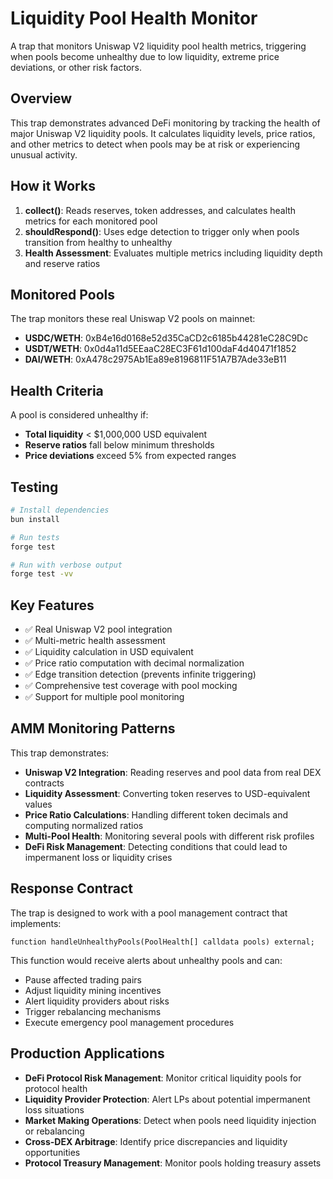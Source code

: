 # Liquidity Pool Health Monitor

A trap that monitors Uniswap V2 liquidity pool health metrics, triggering when pools become unhealthy due to low liquidity, extreme price deviations, or other risk factors.

## Overview

This trap demonstrates advanced DeFi monitoring by tracking the health of major Uniswap V2 liquidity pools. It calculates liquidity levels, price ratios, and other metrics to detect when pools may be at risk or experiencing unusual activity.

## How it Works

1. **collect()**: Reads reserves, token addresses, and calculates health metrics for each monitored pool
2. **shouldRespond()**: Uses edge detection to trigger only when pools transition from healthy to unhealthy
3. **Health Assessment**: Evaluates multiple metrics including liquidity depth and reserve ratios

## Monitored Pools

The trap monitors these real Uniswap V2 pools on mainnet:
- **USDC/WETH**: 0xB4e16d0168e52d35CaCD2c6185b44281eC28C9Dc
- **USDT/WETH**: 0x0d4a11d5EEaaC28EC3F61d100daF4d40471f1852  
- **DAI/WETH**: 0xA478c2975Ab1Ea89e8196811F51A7B7Ade33eB11

## Health Criteria

A pool is considered unhealthy if:
- **Total liquidity** < $1,000,000 USD equivalent
- **Reserve ratios** fall below minimum thresholds
- **Price deviations** exceed 5% from expected ranges

## Testing

```bash
# Install dependencies
bun install

# Run tests
forge test

# Run with verbose output
forge test -vv
```

## Key Features

- ✅ Real Uniswap V2 pool integration
- ✅ Multi-metric health assessment
- ✅ Liquidity calculation in USD equivalent
- ✅ Price ratio computation with decimal normalization
- ✅ Edge transition detection (prevents infinite triggering)
- ✅ Comprehensive test coverage with pool mocking
- ✅ Support for multiple pool monitoring

## AMM Monitoring Patterns

This trap demonstrates:
- **Uniswap V2 Integration**: Reading reserves and pool data from real DEX contracts
- **Liquidity Assessment**: Converting token reserves to USD-equivalent values
- **Price Ratio Calculations**: Handling different token decimals and computing normalized ratios
- **Multi-Pool Health**: Monitoring several pools with different risk profiles
- **DeFi Risk Management**: Detecting conditions that could lead to impermanent loss or liquidity crises

## Response Contract

The trap is designed to work with a pool management contract that implements:
```solidity
function handleUnhealthyPools(PoolHealth[] calldata pools) external;
```

This function would receive alerts about unhealthy pools and can:
- Pause affected trading pairs
- Adjust liquidity mining incentives
- Alert liquidity providers about risks
- Trigger rebalancing mechanisms
- Execute emergency pool management procedures

## Production Applications

- **DeFi Protocol Risk Management**: Monitor critical liquidity pools for protocol health
- **Liquidity Provider Protection**: Alert LPs about potential impermanent loss situations
- **Market Making Operations**: Detect when pools need liquidity injection or rebalancing
- **Cross-DEX Arbitrage**: Identify price discrepancies and liquidity opportunities
- **Protocol Treasury Management**: Monitor pools holding treasury assets